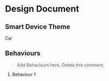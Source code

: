 # Design Document

## Smart Device Theme

Car


## Behaviours

> Add Behaviours here. Delete this comment.

1. Behaviour 1
